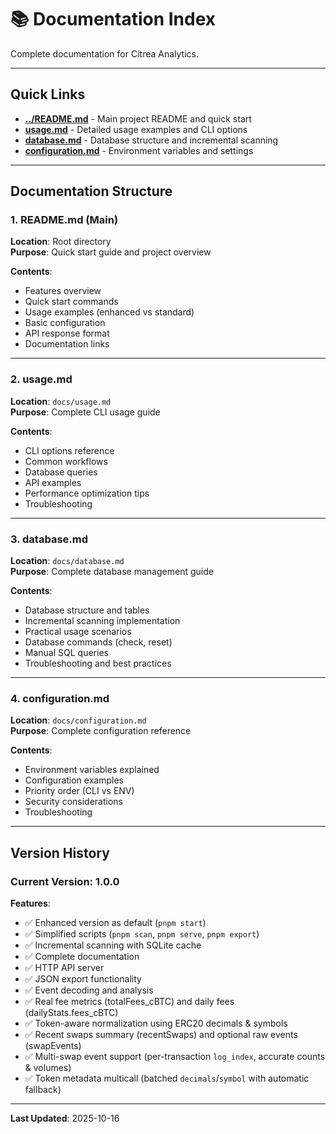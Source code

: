 # 📚 Documentation Index

Complete documentation for Citrea Analytics.

---

## Quick Links

- **[../README.md](../README.md)** - Main project README and quick start
- **[usage.md](usage.md)** - Detailed usage examples and CLI options
- **[database.md](database.md)** - Database structure and incremental scanning
- **[configuration.md](configuration.md)** - Environment variables and settings

---

## Documentation Structure

### 1. README.md (Main)

**Location**: Root directory  
**Purpose**: Quick start guide and project overview

**Contents**:

- Features overview
- Quick start commands
- Usage examples (enhanced vs standard)
- Basic configuration
- API response format
- Documentation links

---

### 2. usage.md

**Location**: `docs/usage.md`  
**Purpose**: Complete CLI usage guide

**Contents**:

- CLI options reference
- Common workflows
- Database queries
- API examples
- Performance optimization tips
- Troubleshooting

---

### 3. database.md

**Location**: `docs/database.md`  
**Purpose**: Complete database management guide

**Contents**:

- Database structure and tables
- Incremental scanning implementation
- Practical usage scenarios
- Database commands (check, reset)
- Manual SQL queries
- Troubleshooting and best practices

---

### 4. configuration.md

**Location**: `docs/configuration.md`  
**Purpose**: Complete configuration reference

**Contents**:

- Environment variables explained
- Configuration examples
- Priority order (CLI vs ENV)
- Security considerations
- Troubleshooting

---

## Version History

### Current Version: 1.0.0

**Features**:

- ✅ Enhanced version as default (`pnpm start`)
- ✅ Simplified scripts (`pnpm scan`, `pnpm serve`, `pnpm export`)
- ✅ Incremental scanning with SQLite cache
- ✅ Complete documentation
- ✅ HTTP API server
- ✅ JSON export functionality
- ✅ Event decoding and analysis
- ✅ Real fee metrics (totalFees_cBTC) and daily fees (dailyStats.fees_cBTC)
- ✅ Token-aware normalization using ERC20 decimals & symbols
- ✅ Recent swaps summary (recentSwaps) and optional raw events (swapEvents)
- ✅ Multi-swap event support (per-transaction `log_index`, accurate counts & volumes)
- ✅ Token metadata multicall (batched `decimals`/`symbol` with automatic fallback)

---

**Last Updated**: 2025-10-16
